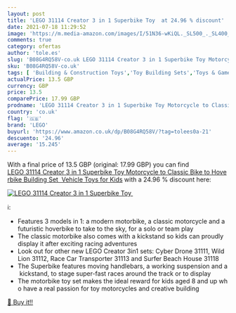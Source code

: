 ```yaml
---
layout: post
title: 'LEGO 31114 Creator 3 in 1 Superbike Toy  at 24.96 % discount'
date: 2021-07-18 11:29:52
image: 'https://m.media-amazon.com/images/I/51N36-wKiQL._SL500_._SL400_.jpg'
comments: true
category: ofertas
author: 'tole.es'
slug: 'B08G4RQ58V-co.uk LEGO 31114 Creator 3 in 1 Superbike Toy Motorcycle to...'
sku: 'B08G4RQ58V-co.uk'
tags: [ 'Building & Construction Toys','Toy Building Sets','Toys & Games','Toys Store','lego', ]
actualPrice: 13.5 GBP
currency: GBP
price: 13.5
comparePrice: 17.99 GBP
prodname: 'LEGO 31114 Creator 3 in 1 Superbike Toy Motorcycle to Classic Bike to Hoverbike Building Set  Vehicle Toys for Kids'
country: 'co.uk'
flag: '🇬🇧'
brand: 'LEGO'
buyurl: 'https://www.amazon.co.uk/dp/B08G4RQ58V/?tag=tolees0a-21'
descuento: '24.96'
average: '15.245'
---
```


With a final price of 13.5 GBP (original: 17.99 GBP) you can find [LEGO 31114 Creator 3 in 1 Superbike Toy Motorcycle to Classic Bike to Hoverbike Building Set  Vehicle Toys for Kids](https://www.amazon.co.uk/dp/B08G4RQ58V/?tag=tolees0a-21) with a  24.96 % discount here:

[![LEGO 31114 Creator 3 in 1 Superbike Toy ](https://m.media-amazon.com/images/I/51N36-wKiQL._SL500_._SL400_.jpg)](https://www.amazon.co.uk/dp/B08G4RQ58V/?tag=tolees0a-21)

ℹ️:

- Features 3 models in 1: a modern motorbike, a classic motorcycle and a futuristic hoverbike to take to the sky, for a solo or team play
- The classic motorbike also comes with a kickstand so kids can proudly display it after exciting racing adventures
- Look out for other new LEGO Creator 3in1 sets: Cyber Drone 31111, Wild Lion 31112, Race Car Transporter 31113 and Surfer Beach House 31118
- The Superbike features moving handlebars, a working suspension and a kickstand, to stage super-fast races around the track or to display
- The motorbike toy set makes the ideal reward for kids aged 8 and up who have a real passion for toy motorcycles and creative building

[🛒 Buy it!!](https://www.amazon.co.uk/dp/B08G4RQ58V/?tag=tolees0a-21)
